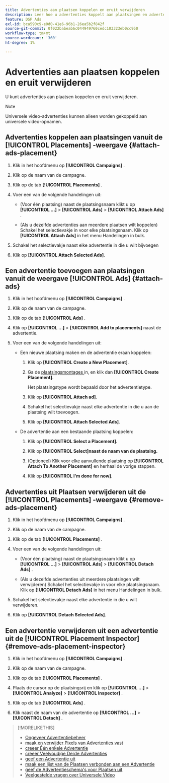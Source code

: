 ```yaml
---
title: Advertenties aan plaatsen koppelen en eruit verwijderen
description: Leer hoe u advertenties koppelt aan plaatsingen en advertenties verwijdert uit plaatsingen.
feature: DSP Ads
exl-id: bca590c9-e0d0-41e6-96b1-26ea5b2f842f
source-git-commit: 0f022babeab6c044949760cedc103323eb0cc950
workflow-type: tm+mt
source-wordcount: '360'
ht-degree: 1%

---
```


# Advertenties aan plaatsen koppelen en eruit verwijderen

U kunt advertenties aan plaatsen koppelen en eruit verwijderen.

>[!NOTE]
>
>Universele video-advertenties kunnen alleen worden gekoppeld aan universele video-opnamen.

## Advertenties koppelen aan plaatsingen vanuit de [!UICONTROL Placements] -weergave {#attach-ads-placement}

1. Klik in het hoofdmenu op **[!UICONTROL Campaigns]** .

1. Klik op de naam van de campagne.

1. Klik op de tab **[!UICONTROL Placements]** .

1. Voer een van de volgende handelingen uit:

   * (Voor één plaatsing) naast de plaatsingsnaam klikt u op **[!UICONTROL ...]** > **[!UICONTROL Ads]** > **[!UICONTROL Attach Ads]** .

   * (Als u dezelfde advertenties aan meerdere plaatsen wilt koppelen) Schakel het selectievakje in voor elke plaatsingsnaam. Klik op **[!UICONTROL Attach Ads]** in het menu Handelingen in bulk.

1. Schakel het selectievakje naast elke advertentie in die u wilt bijvoegen

1. Klik op **[!UICONTROL Attach Selected Ads]**.

## Een advertentie toevoegen aan plaatsingen vanuit de weergave [!UICONTROL Ads] {#attach-ads}

1. Klik in het hoofdmenu op **[!UICONTROL Campaigns]** .

1. Klik op de naam van de campagne.

1. Klik op de tab **[!UICONTROL Ads]** .

1. Klik op **[!UICONTROL ...]** > **[!UICONTROL Add to placements]** naast de advertentie.

1. Voer een van de volgende handelingen uit:

   * Een nieuwe plaatsing maken en de advertentie eraan koppelen:

      1. Klik op **[!UICONTROL Create a New Placement]**.

      1. Ga de [ plaatsingsmontages ](/help/dsp/campaign-management/placements/placement-settings.md) in, en klik dan **[!UICONTROL Create Placement]**.

         Het plaatsingstype wordt bepaald door het advertentietype.

      1. Klik op **[!UICONTROL Attach ad]**.

      1. Schakel het selectievakje naast elke advertentie in die u aan de plaatsing wilt toevoegen.

      1. Klik op **[!UICONTROL Attach Selected Ads]**.

   * De advertentie aan een bestaande plaatsing koppelen:

      1. Klik op **[!UICONTROL Select a Placement].**

      1. Klik op **[!UICONTROL Select]naast de naam van de plaatsing.**

      1. (Optioneel) Klik voor elke aanvullende plaatsing op **[!UICONTROL Attach To Another Placement]** en herhaal de vorige stappen.

      1. Klik op **[!UICONTROL I'm done for now]**.

## Advertenties uit Plaatsen verwijderen uit de [!UICONTROL Placements] -weergave {#remove-ads-placement}

1. Klik in het hoofdmenu op **[!UICONTROL Campaigns]** .

1. Klik op de naam van de campagne.

1. Klik op de tab **[!UICONTROL Placements]** .

1. Voer een van de volgende handelingen uit:

   * (Voor één plaatsing) naast de plaatsingsnaam klikt u op **[!UICONTROL ...]** > **[!UICONTROL Ads]** > **[!UICONTROL Detach Ads]** .

   * (Als u dezelfde advertenties uit meerdere plaatsingen wilt verwijderen) Schakel het selectievakje in voor elke plaatsingsnaam. Klik op **[!UICONTROL Detach Ads]** in het menu Handelingen in bulk.

1. Schakel het selectievakje naast elke advertentie in die u wilt verwijderen.

1. Klik op **[!UICONTROL Detach Selected Ads]**.

## Een advertentie verwijderen uit een advertentie uit de [!UICONTROL Placement Inspector] {#remove-ads-placement-inspector}

1. Klik in het hoofdmenu op **[!UICONTROL Campaigns]** .

1. Klik op de naam van de campagne.

1. Klik op de tab **[!UICONTROL Placements]** .

1. Plaats de cursor op de plaatsingsrij en klik op **[!UICONTROL ...]** > **[!UICONTROL Analyze]** > **[!UICONTROL Inspector]** .

1. Klik op de tab **[!UICONTROL Ads]** .

1. Klik naast de naam van de advertentie op **[!UICONTROL ...]** > **[!UICONTROL Detach]** .

>[!MORELIKETHIS]
>
>* [ Ongeveer Advertentiebeheer ](ad-about.md)
>* [ maak en verwijder Pixels van Advertenties vast ](ad-pixel-attach-detach.md)
>* [ creeer Één enkele Advertentie ](ad-create.md)
>* [ creeer Veelvoudige Derde Advertenties ](ad-create-multiple.md)
>* [ geef een Advertentie uit ](ad-edit.md)
>* [ maak een lijst van de Plaatsen verbonden aan een Advertentie ](ad-list-placements.md)
>* [ geef de Advertentieschema&#39;s voor Plaatsen uit ](/help/dsp/campaign-management/placements/placement-edit-ad-schedule.md)
>* [ Veelgestelde vragen over Universele Video ](/help/dsp/campaign-management/faq-universal-video.md)
